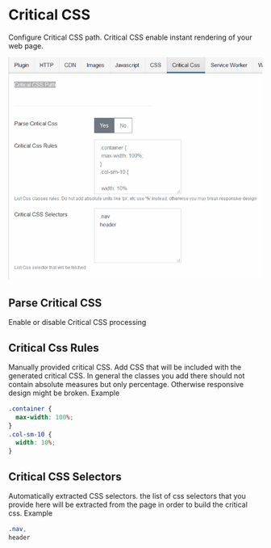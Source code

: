 # Critical CSS

Configure Critical CSS path. Critical CSS enable instant rendering of your web page.

![Critical CSS settings](./img/critical-css-settings.PNG)

## Parse Critical CSS

Enable or disable Critical CSS processing

## Critical Css Rules

Manually provided critical CSS. Add CSS that will be included with the generated critical CSS. In general the classes you add there should not contain absolute measures but only percentage. Otherwise responsive design might be broken.
Example

```css
.container {
  max-width: 100%;
}
.col-sm-10 {
  width: 10%;
}
```

## Critical CSS Selectors

Automatically extracted CSS selectors. the list of css selectors that you provide here will be extracted from the page in order to build the critical css.
Example

```css
.nav,
header
```
